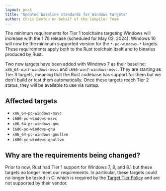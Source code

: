 ```yaml
---
layout: post
title: "Updated baseline standards for Windows targets"
author: Chris Denton on behalf of the Compiler Team
---
```


The minimum requirements for Tier 1 toolchains targeting Windows will increase with the 1.78 release (scheduled for May 02, 2024).
Windows 10 will now be the minimum supported version for the `*-pc-windows-*` targets.
These requirements apply both to the Rust toolchain itself and to binaries produced by Rust.

Two new targets have been added with Windows 7 as their baseline: `x86_64-win7-windows-msvc` and `i686-win7-windows-msvc`.
They are starting as Tier 3 targets, meaning that the Rust codebase has support for them but we don't build or test them automatically.
Once these targets reach Tier 2 status, they will be available to use via rustup.

## Affected targets

- `x86_64-pc-windows-msvc`
- `i686-pc-windows-msvc`
- `x86_64-pc-windows-gnu`
- `i686-pc-windows-gnu`
- `x86_64-pc-windows-gnullvm`
- `i686-pc-windows-gnullvm`

## Why are the requirements being changed?

Prior to now, Rust had Tier 1 support for Windows 7, 8, and 8.1 but these targets no longer meet our requirements.
In particular, these targets could no longer be tested in CI which is required by the [Target Tier Policy](https://doc.rust-lang.org/rustc/target-tier-policy.html#tier-1-target-policy) and are not supported by their vendor.
